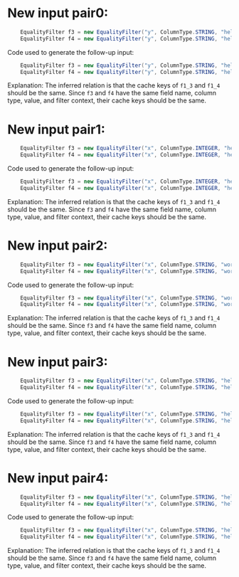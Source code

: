 # New input pair0:
```java
    EqualityFilter f3 = new EqualityFilter("y", ColumnType.STRING, "hello", null);
    EqualityFilter f4 = new EqualityFilter("y", ColumnType.STRING, "hello", null);
```

Code used to generate the follow-up input:
```java
    EqualityFilter f3 = new EqualityFilter("y", ColumnType.STRING, "hello", null);
    EqualityFilter f4 = new EqualityFilter("y", ColumnType.STRING, "hello", null);
```

Explanation: The inferred relation is that the cache keys of `f1_3` and `f1_4` should be the same. Since `f3` and `f4` have the same field name, column type, value, and filter context, their cache keys should be the same.

# New input pair1:
```java
    EqualityFilter f3 = new EqualityFilter("x", ColumnType.INTEGER, "hello", null);
    EqualityFilter f4 = new EqualityFilter("x", ColumnType.INTEGER, "hello", null);
```

Code used to generate the follow-up input:
```java
    EqualityFilter f3 = new EqualityFilter("x", ColumnType.INTEGER, "hello", null);
    EqualityFilter f4 = new EqualityFilter("x", ColumnType.INTEGER, "hello", null);
```

Explanation: The inferred relation is that the cache keys of `f1_3` and `f1_4` should be the same. Since `f3` and `f4` have the same field name, column type, value, and filter context, their cache keys should be the same.

# New input pair2:
```java
    EqualityFilter f3 = new EqualityFilter("x", ColumnType.STRING, "world", null);
    EqualityFilter f4 = new EqualityFilter("x", ColumnType.STRING, "world", null);
```

Code used to generate the follow-up input:
```java
    EqualityFilter f3 = new EqualityFilter("x", ColumnType.STRING, "world", null);
    EqualityFilter f4 = new EqualityFilter("x", ColumnType.STRING, "world", null);
```

Explanation: The inferred relation is that the cache keys of `f1_3` and `f1_4` should be the same. Since `f3` and `f4` have the same field name, column type, value, and filter context, their cache keys should be the same.

# New input pair3:
```java
    EqualityFilter f3 = new EqualityFilter("x", ColumnType.STRING, "hello", "world");
    EqualityFilter f4 = new EqualityFilter("x", ColumnType.STRING, "hello", "world");
```

Code used to generate the follow-up input:
```java
    EqualityFilter f3 = new EqualityFilter("x", ColumnType.STRING, "hello", "world");
    EqualityFilter f4 = new EqualityFilter("x", ColumnType.STRING, "hello", "world");
```

Explanation: The inferred relation is that the cache keys of `f1_3` and `f1_4` should be the same. Since `f3` and `f4` have the same field name, column type, value, and filter context, their cache keys should be the same.

# New input pair4:
```java
    EqualityFilter f3 = new EqualityFilter("x", ColumnType.STRING, "hello", "");
    EqualityFilter f4 = new EqualityFilter("x", ColumnType.STRING, "hello", "");
```

Code used to generate the follow-up input:
```java
    EqualityFilter f3 = new EqualityFilter("x", ColumnType.STRING, "hello", "");
    EqualityFilter f4 = new EqualityFilter("x", ColumnType.STRING, "hello", "");
```

Explanation: The inferred relation is that the cache keys of `f1_3` and `f1_4` should be the same. Since `f3` and `f4` have the same field name, column type, value, and filter context, their cache keys should be the same.
